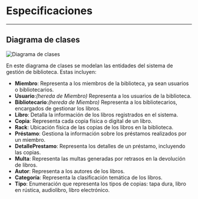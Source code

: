 # Especificaciones
---
## Diagrama de clases
![Diagrama de clases](Integrador-POO1\imagenes\IntegradorPOO1.jpg "Diagrama")

En este diagrama de clases se modelan las entidades del sistema de gestión de biblioteca. Estas incluyen:

- **Miembro**: Representa a los miembros de la biblioteca, ya sean usuarios o bibliotecarios.
- **Usuario**:*(hereda de Miembro)* Representa a los usuarios de la biblioteca.
- **Bibliotecario**:*(hereda de Miembro)* Representa a los bibliotecarios, encargados de gestionar los libros.
- **Libro**: Detalla la información de los libros registrados en el sistema.
- **Copia**: Representa cada copia física o digital de un libro.
- **Rack**: Ubicación física de las copias de los libros en la biblioteca.
- **Préstamo**: Gestiona la información sobre los préstamos realizados por un miembro.
- **DetallePrestamo**: Representa los detalles de un préstamo, incluyendo las copias.
- **Multa**: Representa las multas generadas por retrasos en la devolución de libros.
- **Autor**: Representa a los autores de los libros.
- **Categoría**: Representa la clasificación temática de los libros.
- **Tipo**: Enumeración que representa los tipos de copias: tapa dura, libro en rústica, audiolibro, libro electrónico.
